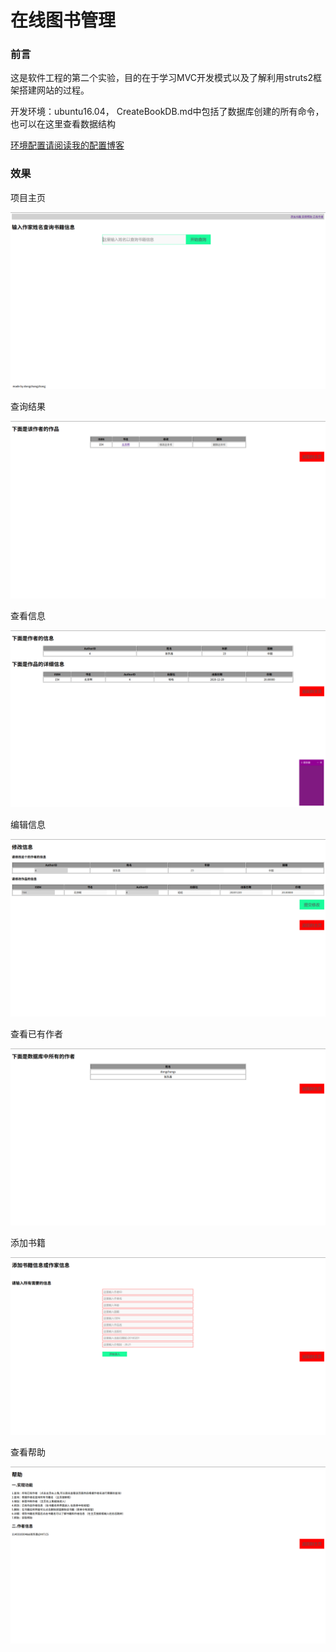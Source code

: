 # 在线图书管理

### 前言

这是软件工程的第二个实验，目的在于学习MVC开发模式以及了解利用struts2框架搭建网站的过程。

开发环境：ubuntu16.04，
CreateBookDB.md中包括了数据库创建的所有命令，也可以在这里查看数据结构

[环境配置请阅读我的配置博客](http://blog.csdn.net/dongchangzhang/article/details/52658328)

### 效果

项目主页

![主页](Pics/MainPage.png)

查询结果

![查询结果](Pics/SearchAllBook.png)

查看信息

![查看信息](Pics/SeeInfo.png)

编辑信息

![编辑](Pics/EditInfo.png)

查看已有作者

![已有作者](Pics/AuthorHaved.png)

添加书籍

![添加书籍](Pics/AddBook.png)

查看帮助

![帮助](Pics/Help.png)



